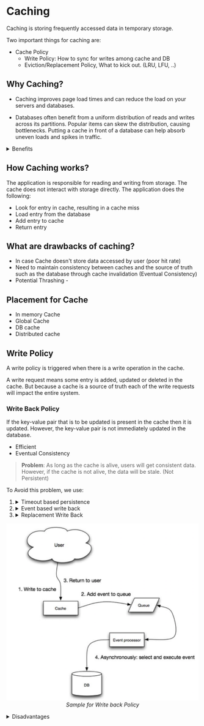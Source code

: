 # Caching

Caching is storing frequently accessed data in temporary storage.

Two important things for caching are:
- Cache Policy 
  - Write Policy:  How to sync for writes among cache and DB
  - Eviction/Replacement Policy, What to kick out. (LRU, LFU, ..)

## Why Caching?
- Caching improves page load times and can reduce the load on your servers and databases. 
  
- Databases often benefit from a uniform distribution of reads and writes across its partitions. Popular items can skew the distribution, causing bottlenecks. Putting a cache in front of a database can help absorb uneven loads and spikes in traffic.

<details>
    <summary>Benefits</summary>

  - Reduce network calls
  - Avoid repeated communication
  - Reduce DB load
</details>

  

## How Caching works?
The application is responsible for reading and writing from storage. The cache does not interact with storage directly. The application does the following:

  - Look for entry in cache, resulting in a cache miss
  - Load entry from the database
  - Add entry to cache
  - Return entry

## What are drawbacks of caching?

- In case Cache doesn't store data accessed by user (poor hit rate)
- Need to maintain consistency between caches and the source of truth such as the database through cache invalidation (Eventual Consistency)
- Potential Thrashing - 

## Placement for Cache

- In memory Cache
- Global Cache
- DB cache
- Distributed cache 


## Write Policy

A write policy is triggered when there is a write operation in the cache. 

A write request means some entry is added, updated or deleted in the cache. But because a cache is a source of truth each of the write requests will impact the entire system.


### Write Back Policy

If the key-value pair that is to be updated is present in the cache then it is updated. However, the key-value pair is not immediately updated in the database. 

- Efficient
- Eventual Consistency

> **Problem**: As long as the cache is alive, users will get consistent data. However, if the cache is not alive, the data will be stale. (Not Persistent)

To Avoid this problem, we use:

1.  <details>
    <summary>Timeout based persistence</summary>
    
    ## Description
    Cached data is written back to the main memory or database after a specific time interval (like TTL), regardless of whether the data was modified during that period.

    ## Usage
    - Useful in systems where data freshness is important but write operations can be delayed.
    - Reduces write operations by batching them at regular intervals.
    - Common in scenarios like session storage or analytics data caching where exact real-time sync is not critical.
    </details>

2. <details>
    <summary>Event based write back</summary>

    ## Description
    Data is written back to the main memory/database when a specific event occurs, such as application shutdown, user logout, or cache size threshold being reached.


    ## Usage
    - Efficient for use-cases like temporary caching during user sessions, where persistence is needed only after a session ends.
    - Reduces unnecessary writes during active use.

    </details>

    
3. <details>
    <summary>Replacement Write Back</summary>
    
    ## Description
    Cached data is written back to main memory only when the cache block is evicted/replaced, and only if it has been modified (marked dirty)


    ## Usage
    - Most commonly used in hardware-level CPU caches.
    - Reduces write traffic to memory, as only evicted and modified blocks are written back.
    - Efficient in systems with limited bandwidth or high memory write latency.
    </details>



<p align="center">
    <img src="../diagrams/write-back-policy.png">
    <br/>
    <i>Sample for Write back Policy</i>
</p>

  <details>
  <summary>Disadvantages</summary>
      
  ### Data Loss on Cache Failure
   
  Since modified data is not immediately written to main memory, a cache crash or power failure can result in loss of unsaved changes.
   
  ### Complexity in Data Coherency
  Maintaining consistency between the cache and main memory becomes more complex, especially in multi-core or distributed systems where multiple caches might hold different versions of the same data.

  Look for other policies (Write-aside/ write-through)

  ### Increased Latency on Eviction
   When a dirty block is evicted, the system must write it back to main memory, potentially delaying the fetch of new data.
   
  </details>